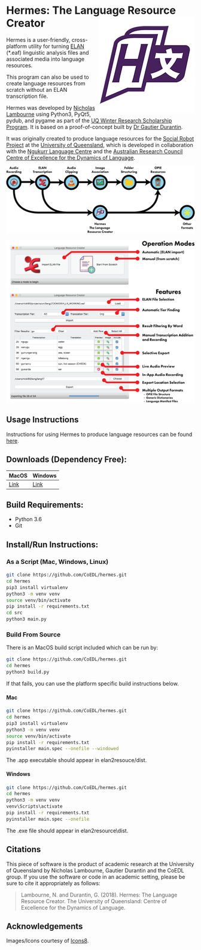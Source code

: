 # Hermes: The Language Resource Creator <img src="src/img/icon-5-256.png" align="right"/>

Hermes is a user-friendly, cross-platform utility for turning [ELAN](https://tla.mpi.nl/tools/tla-tools/elan/) 
(*.eaf) linguistic analysis files and associated media into language resources.

This program can also be used to create language resources from scratch without an ELAN transcription file.

Hermes was developed by [Nicholas Lambourne](https://ndl.im) using Python3, PyQt5, pydub, and pygame as part of the
 [UQ Winter Research Scholarship Program](https://employability.uq.edu.au/winter-research). 
It is based on a proof-of-concept built by [Dr Gautier Durantin](http://gdurantin.com/).

It was originally created to produce language resources for the [Social Robot Project](http://www.itee.uq.edu.au/cis/opal/ngukurr) 
 at the [University of Queensland](https://uq.edu.au),
 which is developed in collaboration with the [Ngukurr Language Centre](http://www.ngukurrlc.org.au/) and
 the [Australian Research Council Centre of Excellence for the Dynamics of Language](http://www.dynamicsoflanguage.edu.au/).

![Process](docs/img/process-flow.png)

![Features](docs/img/features.png)

## Usage Instructions
Instructions for using Hermes to produce language resources can be found [here](docs/README.md).

## Downloads (Dependency Free):

| MacOS  | Windows |
| ------ | ------- |
| [Link](https://www.dropbox.com/s/5lqk8tvqfjvyg4x/Hermes%20-%20The%20Language%20Resource%20Creator.app.zip?dl=1) | [Link](https://www.dropbox.com/s/qwg525k1k3zs1hn/Hermes%20-%20The%20Language%20Resource%20Creator.exe?dl=1) |


## Build Requirements:
- Python 3.6
- Git


## Install/Run Instructions:
### As a Script (Mac, Windows, Linux)
```bash
git clone https://github.com/CoEDL/hermes.git
cd hermes
pip3 install virtualenv
python3 -m venv venv
source venv/bin/activate
pip install -r requirements.txt
cd src
python3 main.py
```


### Build From Source
There is an MacOS build script included which can be run by:
```bash
git clone https://github.com/CoEDL/hermes.git
cd hermes
python3 build.py
```
If that fails, you can use the platform specific build instructions below.

#### Mac
```bash
git clone https://github.com/CoEDL/hermes.git
cd hermes
pip3 install virtualenv
python3 -m venv venv
source venv/bin/activate
pip install -r requirements.txt
pyinstaller main.spec --onefile --windowed 
```
The .app executable should appear in elan2resouce/dist.

#### Windows
```bash
git clone https://github.com/CoEDL/hermes.git
cd hermes
python3 -m venv venv
venv\Scripts\activate
pip install -r requirements.txt
pyinstaller main.spec --onefile
```
The .exe file should appear in elan2resource\dist.


## Citations
This piece of software is the product of academic research at the University of Queensland by Nicholas Lambourne, Gautier Durantin and the CoEDL group. 
If you use the software or code in an academic setting, please be sure to cite it appropriately as follows:

> Lambourne, N. and Durantin, G. (2018). Hermes: The Language Resource Creator. The University of Queensland: Centre of Excellence for the Dynamics of Language.


## Acknowledgements
Images/Icons courtesy of [Icons8](https://icons8.com/icon/set/play/color).

